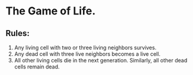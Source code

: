 # The Game of Life.
## Rules:
1. Any living cell with two or three living neighbors survives.
2. Any dead cell with three live neighbors becomes a live cell.
3. All other living cells die in the next generation. Similarly, all other dead cells remain dead.
